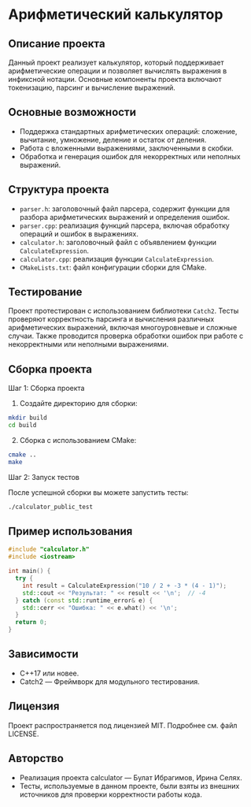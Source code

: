# Арифметический калькулятор

## Описание проекта

Данный проект реализует калькулятор, который поддерживает арифметические операции и позволяет вычислять выражения в инфиксной нотации. Основные компоненты проекта включают токенизацию, парсинг и вычисление выражений.

## Основные возможности

- Поддержка стандартных арифметических операций: сложение, вычитание, умножение, деление и остаток от деления.
- Работа с вложенными выражениями, заключенными в скобки.
- Обработка и генерация ошибок для некорректных или неполных выражений.

## Структура проекта
  - `parser.h`: заголовочный файл парсера, содержит функции для разбора арифметических выражений и определения ошибок.
  - `parser.cpp`: реализация функций парсера, включая обработку операций и ошибок в выражениях.
  - `calculator.h`: заголовочный файл с объявлением функции `CalculateExpression`.
  - `calculator.cpp`: реализация функции `CalculateExpression`.
  - `CMakeLists.txt`: файл конфигурации сборки для CMake.

## Тестирование

Проект протестирован с использованием библиотеки `Catch2`. Тесты проверяют корректность парсинга и вычисления различных арифметических выражений, включая многоуровневые и сложные случаи. Также проводится проверка обработки ошибок при работе с некорректными или неполными выражениями. 

## Сборка проекта
Шаг 1: Сборка проекта
1. Создайте директорию для сборки:
```bash
mkdir build
cd build
```
2. Сборка с использованием CMake:
```bash
cmake ..
make 
```
Шаг 2: Запуск тестов

После успешной сборки вы можете запустить тесты:
```bash
./calculator_public_test
```

## Пример использования
```cpp
#include "calculator.h"
#include <iostream>

int main() {
  try {
    int result = CalculateExpression("10 / 2 + -3 * (4 - 1)");
    std::cout << "Результат: " << result << '\n';  // -4
  } catch (const std::runtime_error& e) {
    std::cerr << "Ошибка: " << e.what() << '\n';
  }
  return 0;
}
```
## Зависимости
- C++17 или новее.
- Catch2 — Фреймворк для модульного тестирования.

## Лицензия
Проект распространяется под лицензией MIT. Подробнее см. файл LICENSE.

## Авторство
+ Реализация проекта calculator — Булат Ибрагимов, Ирина Селях.
+ Тесты, используемые в данном проекте, были взяты из внешних источников для проверки корректности работы кода.

